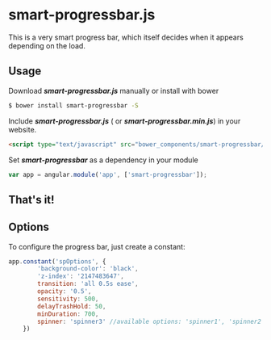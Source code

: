 # smart-progressbar.js
This is a very smart progress bar, which itself decides when it appears depending on the load.

## Usage
Download ***smart-progressbar.js*** manually or install with bower
```bash
$ bower install smart-progressbar -S
```  
Include ***smart-progressbar.js*** ( or ***smart-progressbar.min.js***) in your website.
```html
<script type="text/javascript" src="bower_components/smart-progressbar/smart-progressbar.min.js"></script>
```

Set ***smart-progressbar*** as a dependency in your module
```javascript
var app = angular.module('app', ['smart-progressbar']);
```    
## That's it!


## Options

To configure the progress bar, just create a constant:
```javascript
app.constant('spOptions', {
        'background-color': 'black',
        'z-index': '2147483647',
        transition: 'all 0.5s ease',
        opacity: '0.5',
        sensitivity: 500,
        delayTrashHold: 50,
        minDuration: 700,
        spinner: 'spinner3' //available options: 'spinner1', 'spinner2', 'spinner3', 'spinner4', 'spinner5', 'spinner6' 
    })
```    
